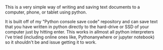 This is a very simple way of writing and saving text documents to a computer, phone, or tablet using python.

It is built off of my "Python console save code" repository and can save text that you have written in python directly to the 
hard-drive or SSD of your computer just by hitting enter. This works in allmost all python interpreters i've tried
(including online ones like, Pythonanywhere or jupyter notebook) so it shouldn't be and issue getting it to work.
